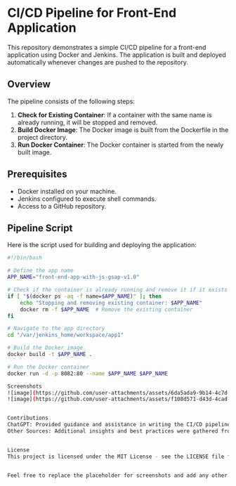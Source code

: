 # CI/CD Pipeline for Front-End Application

This repository demonstrates a simple CI/CD pipeline for a front-end application using Docker and Jenkins. The application is built and deployed automatically whenever changes are pushed to the repository.

## Overview

The pipeline consists of the following steps:

1. **Check for Existing Container**: If a container with the same name is already running, it will be stopped and removed.
2. **Build Docker Image**: The Docker image is built from the Dockerfile in the project directory.
3. **Run Docker Container**: The Docker container is started from the newly built image.

## Prerequisites

- Docker installed on your machine.
- Jenkins configured to execute shell commands.
- Access to a GitHub repository.

## Pipeline Script

Here is the script used for building and deploying the application:

```bash
#!/bin/bash

# Define the app name
APP_NAME="front-end-app-with-js-gsap-v1.0"

# Check if the container is already running and remove it if it exists
if [ "$(docker ps -aq -f name=$APP_NAME)" ]; then
    echo "Stopping and removing existing container: $APP_NAME"
    docker rm -f $APP_NAME  # Remove the existing container
fi

# Navigate to the app directory
cd "/var/jenkins_home/workspace/app1"

# Build the Docker image
docker build -t $APP_NAME .

# Run the Docker container
docker run -d -p 8082:80 --name $APP_NAME $APP_NAME

Screenshots
![image](https://github.com/user-attachments/assets/6da5ada9-9b14-4c7d-9a6e-9b171ee7ea3c)
![image](https://github.com/user-attachments/assets/f108d571-d43d-4cad-9f8e-030c406896fb)


Contributions
ChatGPT: Provided guidance and assistance in writing the CI/CD pipeline script and README file.
Other Sources: Additional insights and best practices were gathered from various online resources and documentation.


License
This project is licensed under the MIT License - see the LICENSE file for details.


Feel free to replace the placeholder for screenshots and add any other information as needed!
```
